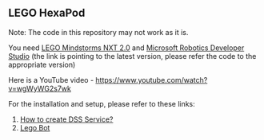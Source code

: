 ## LEGO HexaPod

Note: The code in this repository may not work as it is. 

You need [LEGO Mindstorms NXT 2.0](https://www.amazon.com/LEGO-Mindstorms-NXT-Discontinued-manufacturer/dp/B001V7RF9U) and [Microsoft Robotics Developer Studio](https://www.microsoft.com/en-us/download/details.aspx?id=29081) (the link is pointing to the latest version, please refer the code to the appropriate version)

Here is a YouTube video - https://www.youtube.com/watch?v=wgWyWG2s7wk

For the installation and setup, please refer to these links:
1. [How to create DSS Service?](https://github.com/gokulm/LEGO.Bot/blob/master/DSS-Service.md)
2. [Lego Bot](https://github.com/gokulm/LEGO.Bot/blob/master/README.md)

